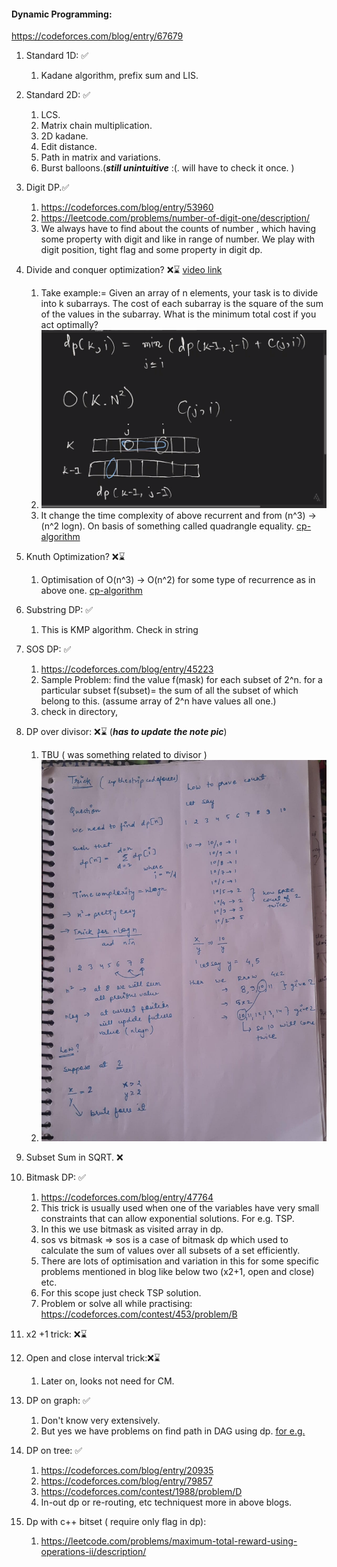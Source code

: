 #### Dynamic Programming:
https://codeforces.com/blog/entry/67679

1. Standard 1D: ✅
   1. Kadane algorithm, prefix sum and LIS.
2. Standard 2D: ✅
   1. LCS.
   2. Matrix chain multiplication.
   3. 2D kadane.
   4. Edit distance.
   5. Path in matrix and variations.
   6. Burst balloons.(***still unintuitive*** :(. will have to check it once. )
3. Digit DP.✅
   1. https://codeforces.com/blog/entry/53960
   2. https://leetcode.com/problems/number-of-digit-one/description/
   3. We always have to find about the counts of number , which having some property with digit and like in range of number. We play with digit position, tight flag and some property in digit dp.
4. Divide and conquer optimization? ❌⌛ [video link](https://www.youtube.com/watch?v=Ec3fSWk9JOw&ab_channel=AlgorithmsConquered)
   1. Take example:= Given an array of n elements, your task is to divide into k subarrays. The cost of each subarray is the square of the sum of the values in the subarray. What is the minimum total cost if you act optimally?
   2. ![img.png](img.png) 
   3. It change the time complexity of above recurrent and from (n^3) -> (n^2 logn). On basis of something called quadrangle equality. [cp-algorithm](https://cp-algorithms.com/dynamic_programming/divide-and-conquer-dp.html)
5. Knuth Optimization? ❌⌛
   1. Optimisation of O(n^3) -> O(n^2) for some type of recurrence as in above one. [cp-algorithm](https://cp-algorithms.com/dynamic_programming/knuth-optimization.html) 
6. Substring DP: ✅
   1. This is KMP algorithm. Check in string
7. SOS DP: ✅
   1. https://codeforces.com/blog/entry/45223
   2. Sample Problem: find the value f(mask) for each subset of 2^n. for a particular subset f(subset)= the sum of all the subset of which belong to this. (assume array of 2^n have values all one.)
   3. check in directory,  
8. DP over divisor: ❌⌛ (***has to update the note pic***)
   1. TBU ( was something related to divisor )
   2. ![alt_text](./dp_over_divisor.jpeg)
9. Subset Sum in SQRT. ❌
10. Bitmask DP: ✅
    1. https://codeforces.com/blog/entry/47764
    2. This trick is usually used when one of the variables have very small constraints that can allow exponential solutions. For e.g. TSP.
    3. In this we use bitmask as visited array in dp.
    4. sos vs bitmask => sos is a case of bitmask dp which used to calculate the sum of values over all subsets of a set efficiently.
    5. There are lots of optimisation and variation in this for some specific problems mentioned in blog like below two (x2+1, open and close) etc.
    6. For this scope just check TSP solution.
    7. Problem or solve all while practising: https://codeforces.com/contest/453/problem/B
11. x2 +1 trick: ❌⌛
12. Open and close interval trick:❌⌛
    1. Later on, looks not need for CM.
13. DP on graph: ✅
    1. Don't know very extensively.
    2. But yes we have problems on find path in DAG using dp. [for e.g.](https://www.geeksforgeeks.org/longest-path-in-a-directed-acyclic-graph-dynamic-programming/)
14. DP on tree: ✅
    1. https://codeforces.com/blog/entry/20935
    2. https://codeforces.com/blog/entry/79857
    3. https://codeforces.com/contest/1988/problem/D
    4. In-out dp or re-routing, etc techniquest more in above blogs.
   
15. Dp with c++ bitset ( require only flag in dp):
    1. https://leetcode.com/problems/maximum-total-reward-using-operations-ii/description/
     
      
